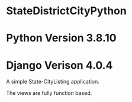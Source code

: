 # StateDistrictCityPython

# Python Version 3.8.10
# Django Verison 4.0.4

A simple State-CityListing application.

The views are fully function based.
